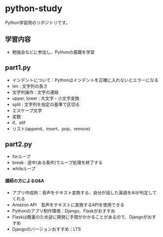 # python-study
Python学習用のリポジトリです。

## 学習内容
- 勉強会などに参加し、Pythonの基礎を学習

## part1.py
- インデントについて：Pythonはインデントを正確に入れないとエラーになる
- len : 文字列の長さ
- 文字列操作 : 文字の連結
- upper, lower : 大文字・小文字変換
- split : 文字列を指定の基準で区切る
- エスケープ文字
- 変数
- if、elif
- リスト(append、insert、pop、remove)

## part2.py
- forループ
- break : 途中(ある条件)でループ処理を終了する
- whileループ

#### 講師の方によるQ&A
- アプリ作成例：音声をテキスト変換する、自分が話した英語をAIが判定してくれる
- Amazon API　音声をテキストに変換するAPIを使用できる
- Pythonのアプリ制作環境：Django、Flaskがおすすめ
- Flaskは軽量のため逆に開発に手間がかかることがあるので、Djangoがおすすめ
- Djangoのバージョンおすすめ：LTS

